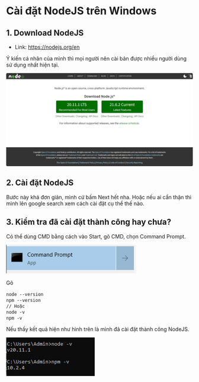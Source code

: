 # Cài đặt NodeJS trên Windows

## 1. Download NodeJS
- Link: https://nodejs.org/en

Ý kiến cá nhân của mình thì mọi người nên cài bản được nhiều người dùng sử dụng nhất hiện tại.

![alt text](image-1.png)

## 2. Cài đặt NodeJS

Bước này khá đơn giản, mình cứ bấm Next hết nha. Hoặc nếu ai cẩn thận thì mình lên google search xem cách cài đặt cụ thể thế nào.

## 3. Kiểm tra đã cài đặt thành công hay chưa?

Có thể dùng CMD bằng cách vào Start, gõ CMD, chọn Command Prompt.

![alt text](image-2.png)

Gõ 
```tsx
node --version
npm --version
// Hoặc 
node -v
npm -v
```
Nếu thấy kết quả hiện như hình trên là mình đã cài đặt thành công NodeJS.

![alt text](image-3.png)